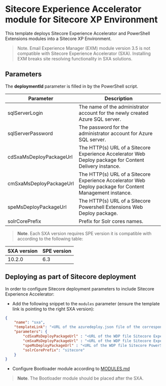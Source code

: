 # Sitecore Experience Accelerator module for Sitecore XP Environment


This template deploys Sitecore Experience Accelerator and PowerShell Extensions modules into a Sitecore XP Environment.

> Note. Email Experience Manager (EXM) module version 3.5 is not compatible with Sitecore Experience Accelerator (SXA). Installing EXM breaks site resolving functionality in SXA solutions.

## Parameters

The **deploymentId** parameter is filled in by the PowerShell script.

| Parameter               | Description                                                                                              |
| ----------------------- | -------------------------------------------------------------------------------------------------------- |
| sqlServerLogin          | The name of the administrator account for the newly created Azure SQL server.                            |
| sqlServerPassword       | The password for the administrator account for Azure SQL server.                                         |
| cdSxaMsDeployPackageUrl | The HTTP(s) URL of a Sitecore Experience Accelerator Web Deploy package for Content Delivery instance.   |
| cmSxaMsDeployPackageUrl | The HTTP(s) URL of a Sitecore Experience Accelerator Web Deploy package for Content Management instance. |
| speMsDeployPackageUrl   | The HTTP(s) URL of a Sitecore Powershell Extensions Web Deploy package.                                  |
| solrCorePrefix          | Prefix for Solr cores names.                                                                             |

> **Note**. Each SXA version requires SPE version it is compatible with according to the following table:

| SXA version | SPE version |
| ----------- | ----------- |
| 10.2.0      | 6.3         |

## Deploying as part of Sitecore deployment

In order to configure Sitecore deployment parameters to include Sitecore Experience Accelerator:

* Add the following snippet to the `modules` parameter (ensure the template link is pointing to the right SXA version):

```JSON
{
    "name": "sxa",
    "templateLink": "<URL of the azuredeploy.json file of the corresponding topology *.azuredeploy.json>",
    "parameters": {
        "cdSxaMsDeployPackageUrl" : "<URL of the WDP file Sitecore Experience Accelerator * CD.scwdp.zip>",
        "cmSxaMsDeployPackageUrl" : "<URL of the WDP file Sitecore Experience Accelerator *.scwdp.zip>",
        "speMsDeployPackageUrl" : "<URL of the WDP file Sitecore PowerShell Extensions *.scwdp.zip>",
        "solrCorePrefix": "sitecore"
    }
}
```

* Configure Bootloader module according to [MODULES.md](../../MODULES.md)
> **Note**. The Bootloader module should be placed after the SXA.
